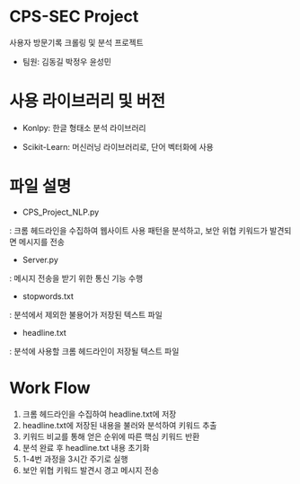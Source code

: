 # CPS-SEC Project
사용자 방문기록 크롤링 및 분석 프로젝트

- 팀원: 김동길 박정우 윤성민

# 사용 라이브러리 및 버전
    
- Konlpy: 한글 형태소 분석 라이브러리
    
- Scikit-Learn: 머신러닝 라이브러리로, 단어 벡터화에 사용

# 파일 설명
    
- CPS_Project_NLP.py

: 크롬 헤드라인을 수집하여 웹사이트 사용 패턴을 분석하고, 보안 위협 키워드가 발견되면 메시지를 전송
    
- Server.py

: 메시지 전송을 받기 위한 통신 기능 수행
   
- stopwords.txt

: 분석에서 제외한 불용어가 저장된 텍스트 파일
    
- headline.txt

: 분석에 사용할 크롬 헤드라인이 저장될 텍스트 파일

# Work Flow

1. 크롬 헤드라인을 수집하여 headline.txt에 저장
2. headline.txt에 저장된 내용을 불러와 분석하여 키워드 추출
3. 키워드 비교를 통해 얻은 순위에 따른 핵심 키워드 반환
4. 분석 완료 후 headline.txt 내용 초기화
5. 1-4번 과정을 3시간 주기로 실행
6. 보안 위협 키워드 발견시 경고 메시지 전송



